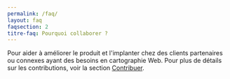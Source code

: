 ```yaml
---
permalink: /faq/
layout: faq
faqsection: 2
titre-faq: Pourquoi collaborer ?
---
```



Pour aider à améliorer le produit et l'implanter chez des clients partenaires ou connexes ayant des besoins en cartographie Web. Pour plus de détails sur les contributions, voir la section [Contribuer](contribuer.md).
